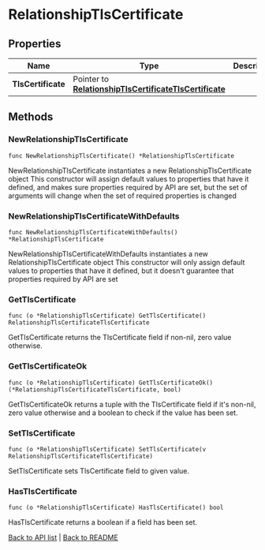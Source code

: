 # RelationshipTlsCertificate

## Properties

Name | Type | Description | Notes
------------ | ------------- | ------------- | -------------
**TlsCertificate** | Pointer to [**RelationshipTlsCertificateTlsCertificate**](RelationshipTlsCertificateTlsCertificate.md) |  | [optional] 

## Methods

### NewRelationshipTlsCertificate

`func NewRelationshipTlsCertificate() *RelationshipTlsCertificate`

NewRelationshipTlsCertificate instantiates a new RelationshipTlsCertificate object
This constructor will assign default values to properties that have it defined,
and makes sure properties required by API are set, but the set of arguments
will change when the set of required properties is changed

### NewRelationshipTlsCertificateWithDefaults

`func NewRelationshipTlsCertificateWithDefaults() *RelationshipTlsCertificate`

NewRelationshipTlsCertificateWithDefaults instantiates a new RelationshipTlsCertificate object
This constructor will only assign default values to properties that have it defined,
but it doesn't guarantee that properties required by API are set

### GetTlsCertificate

`func (o *RelationshipTlsCertificate) GetTlsCertificate() RelationshipTlsCertificateTlsCertificate`

GetTlsCertificate returns the TlsCertificate field if non-nil, zero value otherwise.

### GetTlsCertificateOk

`func (o *RelationshipTlsCertificate) GetTlsCertificateOk() (*RelationshipTlsCertificateTlsCertificate, bool)`

GetTlsCertificateOk returns a tuple with the TlsCertificate field if it's non-nil, zero value otherwise
and a boolean to check if the value has been set.

### SetTlsCertificate

`func (o *RelationshipTlsCertificate) SetTlsCertificate(v RelationshipTlsCertificateTlsCertificate)`

SetTlsCertificate sets TlsCertificate field to given value.

### HasTlsCertificate

`func (o *RelationshipTlsCertificate) HasTlsCertificate() bool`

HasTlsCertificate returns a boolean if a field has been set.


[Back to API list](../README.md#documentation-for-api-endpoints) | [Back to README](../README.md)


